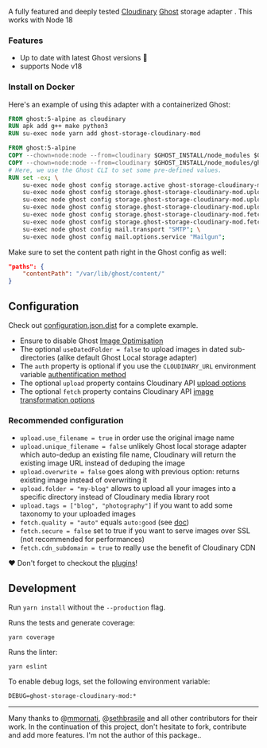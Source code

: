 
A fully featured and deeply tested [Cloudinary](https://cloudinary.com/) [Ghost](https://github.com/TryGhost/Ghost) storage adapter . This works with Node 18

### Features

- Up to date with latest Ghost versions :rocket:
- supports Node v18 



### Install on Docker

Here's an example of using this adapter with a containerized Ghost:

```Dockerfile
FROM ghost:5-alpine as cloudinary
RUN apk add g++ make python3
RUN su-exec node yarn add ghost-storage-cloudinary-mod

FROM ghost:5-alpine
COPY --chown=node:node --from=cloudinary $GHOST_INSTALL/node_modules $GHOST_INSTALL/node_modules
COPY --chown=node:node --from=cloudinary $GHOST_INSTALL/node_modules/ghost-storage-cloudinary-mod $GHOST_INSTALL/content/adapters/storage/ghost-storage-cloudinary-mod
# Here, we use the Ghost CLI to set some pre-defined values.
RUN set -ex; \
    su-exec node ghost config storage.active ghost-storage-cloudinary-mod; \
    su-exec node ghost config storage.ghost-storage-cloudinary-mod.upload.use_filename true; \
    su-exec node ghost config storage.ghost-storage-cloudinary-mod.upload.unique_filename false; \
    su-exec node ghost config storage.ghost-storage-cloudinary-mod.upload.overwrite false; \
    su-exec node ghost config storage.ghost-storage-cloudinary-mod.fetch.quality auto; \
    su-exec node ghost config storage.ghost-storage-cloudinary-mod.fetch.cdn_subdomain true; \
    su-exec node ghost config mail.transport "SMTP"; \
    su-exec node ghost config mail.options.service "Mailgun";
```

Make sure to set the content path right in the Ghost config as well:

```json
"paths": {
    "contentPath": "/var/lib/ghost/content/"
}
```

## Configuration

Check out [configuration.json.dist](configuration.json.dist) for a complete example.

- Ensure to disable Ghost [Image Optimisation](https://ghost.org/docs/concepts/config/#image-optimisation)
- The optional `useDatedFolder = false` to upload images in dated sub-directories (alike default Ghost Local storage adapter)
- The `auth` property is optional if you use the `CLOUDINARY_URL` environment variable [authentification method](https://cloudinary.com/documentation/node_additional_topics#configuration_options)
- The optional `upload` property contains Cloudinary API [upload options](https://cloudinary.com/documentation/image_upload_api_reference#upload)
- The optional `fetch` property contains Cloudinary API [image transformation options](https://cloudinary.com/documentation/image_transformations)

### Recommended configuration

- `upload.use_filename = true` in order use the original image name
- `upload.unique_filename = false` unlikely Ghost local storage adapter which auto-dedup an existing file name, Cloudinary will return the existing image URL instead of deduping the image
- `upload.overwrite = false` goes along with previous option: returns existing image instead of overwriting it
- `upload.folder = "my-blog"` allows to upload all your images into a specific directory instead of Cloudinary media library root
- `upload.tags = ["blog", "photography"]` if you want to add some taxonomy to your uploaded images
- `fetch.quality = "auto"` equals `auto:good` (see [doc](https://cloudinary.com/documentation/image_transformation_reference#quality_parameter))
- `fetch.secure = false` set to true if you want to serve images over SSL (not recommended for performances)
- `fetch.cdn_subdomain = true` to really use the benefit of Cloudinary CDN

:heart: Don't forget to checkout the [plugins](plugins)!

## Development

Run `yarn install` without the `--production` flag.

Runs the tests and generate coverage:

    yarn coverage

Runs the linter:

    yarn eslint

To enable debug logs, set the following environment variable:

    DEBUG=ghost-storage-cloudinary-mod:*

---

Many thanks to @[mmornati](https://github.com/mmornati), @[sethbrasile](https://github.com/sethbrasile) and all other contributors for their work. In the continuation of this project, don't hesitate to fork, contribute and add more features. I'm not the author of this package..
